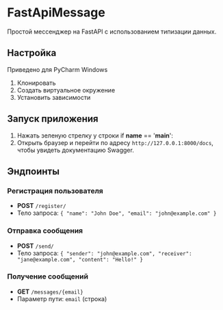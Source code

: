 # FastApiMessage
Простой мессенджер на FastAPI с  использованием типизации данных.

## Настройка
Приведено для PyCharm Windows
1. Клонировать
2. Создать виртуальное окружение
3. Установить зависимости

## Запуск приложения
1. Нажать зеленую стрелку у строки if __name__ == '__main__':
2. Открыть браузер и перейти по адресу `http://127.0.0.1:8000/docs`, 
чтобы увидеть документацию Swagger.

## Эндпоинты
### Регистрация пользователя

- **POST** `/register/`
- Тело запроса: `{ "name": "John Doe", "email": "john@example.com" }`

### Отправка сообщения

- **POST** `/send/`
- Тело запроса: `{ "sender": "john@example.com", "receiver": "jane@example.com", "content": "Hello!" }`

### Получение сообщений

- **GET** `/messages/{email}`
- Параметр пути: `email` (строка)